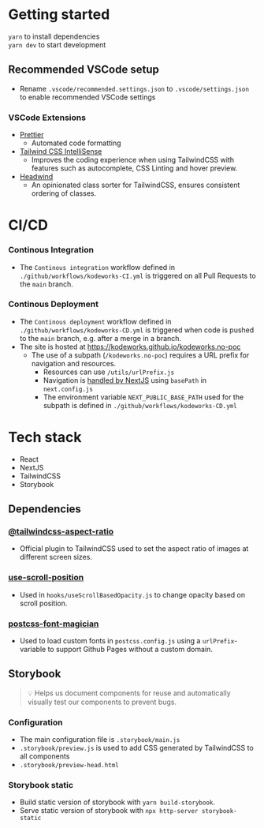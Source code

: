 # Getting started

`yarn` to install dependencies  
`yarn dev` to start development

## Recommended VSCode setup

- Rename `.vscode/recommended.settings.json` to `.vscode/settings.json` to enable recommended VSCode settings

### VSCode Extensions

- [Prettier](https://marketplace.visualstudio.com/items?itemName=esbenp.prettier-vscode)
  - Automated code formatting
- [Tailwind CSS IntelliSense](https://marketplace.visualstudio.com/items?itemName=bradlc.vscode-tailwindcss)
  - Improves the coding experience when using TailwindCSS with features such as autocomplete, CSS Linting and hover preview.
- [Headwind](https://marketplace.visualstudio.com/items?itemName=heybourn.headwind)
  - An opinionated class sorter for TailwindCSS, ensures consistent ordering of classes.

# CI/CD

### Continous Integration

- The `Continous integration` workflow defined in `./github/workflows/kodeworks-CI.yml` is triggered on all Pull Requests to the `main` branch.

### Continous Deployment

- The `Continous deployment` workflow defined in `./github/workflows/kodeworks-CD.yml` is triggered when code is pushed to the `main` branch, e.g. after a merge in a branch.
- The site is hosted at https://kodeworks.github.io/kodeworks.no-poc
  - The use of a subpath (`/kodeworks.no-poc`) requires a URL prefix for navigation and resources.
    - Resources can use `/utils/urlPrefix.js`
    - Navigation is [handled by NextJS](https://nextjs.org/docs/api-reference/next.config.js/basepath) using `basePath` in `next.config.js`
    - The environment variable `NEXT_PUBLIC_BASE_PATH` used for the subpath is defined in `./github/workflows/kodeworks-CD.yml`

# Tech stack

- React
- NextJS
- TailwindCSS
- Storybook

## Dependencies

### [@tailwindcss-aspect-ratio](https://github.com/tailwindlabs/tailwindcss-aspect-ratio)

- Official plugin to TailwindCSS used to set the aspect ratio of images at different screen sizes.

### [use-scroll-position](https://github.com/n8tb1t/use-scroll-position)

- Used in `hooks/useScrollBasedOpacity.js` to change opacity based on scroll position.

### [postcss-font-magician](https://github.com/csstools/postcss-font-magician)

- Used to load custom fonts in `postcss.config.js` using a `urlPrefix`-variable to support Github Pages without a custom domain.

## Storybook

> 💡 Helps us document components for reuse and automatically visually test our components to prevent bugs.

### Configuration

- The main configuration file is `.storybook/main.js`
- `.storybook/preview.js` is used to add CSS generated by TailwindCSS to all components
- `.storybook/preview-head.html`

### Storybook static

- Build static version of storybook with `yarn build-storybook`.
- Serve static version of storybook with `npx http-server storybook-static`
